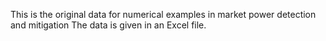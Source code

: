 This is the original data for numerical examples in market power detection and mitigation
The data is given in an Excel file.
